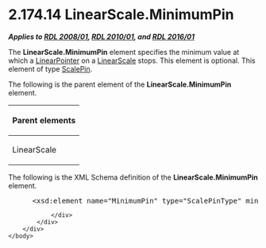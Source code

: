 <html dir="LTR" xmlns:mshelp="http://msdn.microsoft.com/mshelp" xmlns:ddue="http://ddue.schemas.microsoft.com/authoring/2003/5" xmlns:xlink="http://www.w3.org/1999/xlink" xmlns:tool="http://www.microsoft.com/tooltip">
    <head>
        <meta http-equiv="Content-Type" content="text/html; CHARSET=utf-8"></meta>
        <meta name="save" content="history"></meta>
        <title>2.174.14 LinearScale.MinimumPin</title>
        <xml>
            <mshelp:toctitle title="2.174.14 LinearScale.MinimumPin"></mshelp:toctitle>
            <mshelp:rltitle title="[MS-RDL]: LinearScale.MinimumPin"></mshelp:rltitle>
            <mshelp:keyword index="A" term="1148a0a2-3339-4474-8655-1242555e7bc1"></mshelp:keyword>
            <mshelp:attr name="DCSext.ContentType" value="open specification"></mshelp:attr>
            <mshelp:attr name="AssetID" value="1148a0a2-3339-4474-8655-1242555e7bc1"></mshelp:attr>
            <mshelp:attr name="TopicType" value="kbRef"></mshelp:attr>
            <mshelp:attr name="DCSext.Title" value="[MS-RDL]: LinearScale.MinimumPin" />
        </xml>
    </head>
    <body>
        <div id="header">
            <h1 class="heading">2.174.14 LinearScale.MinimumPin</h1>
        </div>
        <div id="mainSection">
            <div id="mainBody">
                <div id="allHistory" class="saveHistory"></div>
                <div id="sectionSection0" class="section" name="collapseableSection">
                    

<p><b><i>Applies to </i></b><a href="1e855f94-4617-47e4-b89e-0856c6cb420f.html"><b><i>RDL 2008/01</i></b></a><b><i>,
</i></b><a href="3428e690-a348-4ec7-8a6a-8efb42d2cdee.html"><b><i>RDL 2010/01</i></b></a><b><i>,
and </i></b><a href="52ce3983-2bfc-4e72-9359-42aaf5fe4509.html"><b><i>RDL 2016/01</i></b></a></p>

<p>The <b>LinearScale.MinimumPin</b> element specifies the
minimum value at which a <a href="19cdf02f-fcd5-41ca-b086-355eedb983b6.html">LinearPointer</a>
on a <a href="744f8b40-7ad5-4652-94a1-76ae5df59389.html">LinearScale</a> stops.
This element is optional. This element of type <a href="b04b7ea8-b15d-4c22-a1e2-c8ac4f7f01b0.html">ScalePin</a>.</p>

<p>The following is the parent element of the <b>LinearScale.MinimumPin</b>
element.</p>

<table>
 <thead>
  <tr>
   <th>
   <p>Parent elements</p>
   </th>
  </tr>
 </thead>
 <tr>
  <td>
  <p>LinearScale</p>
  </td>
 </tr>
</table>

<p>The following is the XML Schema definition of the <b>LinearScale.MinimumPin</b>
element.</p>

<dl>
<dd>
<div><pre> &lt;xsd:element name=&quot;MinimumPin&quot; type=&quot;ScalePinType&quot; minOccurs=&quot;0&quot; /&gt;
</pre></div>
</dd></dl>


                </div>
            </div>
        </div>
    </body>
</html>